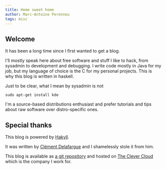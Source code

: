 ```yaml
---
title: Home sweet home
author: Marc-Antoine Perennou
tags: misc
---
```


## Welcome

It has been a long time since I first wanted to get a blog.

I'll mostly speak here about free software and stuff I like to hack,
from sysadmin to development and debugging. I write code mostly in
Java for my job, but my language of choice is the C for my personal projects.
This is why this blog is written in haskell.

Just to be clear, what I mean by sysadmin is not 

    sudo apt-get install kde

I'm a source-based distributions enthusiast and prefer tutorials and tips
about raw software over distro-specific ones.

## Special thanks

This blog is powered by [Hakyll](http://jaspervdj.be/hakyll/index.html).

It was written by [Clément Delafargue](http://blog.clement.delafargue.name/posts/2012-10-21-blog-deployment-system.html)
and I shamelessly stole it from him.

This blog is available as [a git repository](http://github.com/Keruspe/blog)
and hosted on [The Clever Cloud](http://clever-cloud.com) which is the company I work for.
